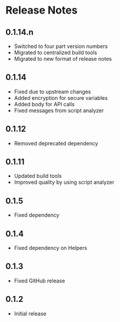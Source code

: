 # Release Notes

## 0.1.14.n

- Switched to four part version numbers
- Migrated to centralized build tools
- Migrated to new format of release notes

## 0.1.14

- Fixed due to upstream changes
- Added encryption for secure variables
- Added body for API calls
- Fixed messages from script analyzer

## 0.1.12

- Removed deprecated dependency

## 0.1.11

- Updated build tools
- Improved quality by using script analyzer

## 0.1.5

- Fixed dependency

## 0.1.4

- Fixed dependency on Helpers

## 0.1.3

- Fixed GitHub release

## 0.1.2

- Initial release